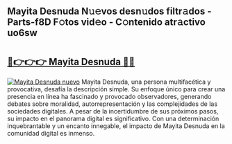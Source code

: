 ## Mayita Desnuda N𝚞𝚎vos desn𝚞dos filtr𝚊dos - Parts-f8D F𝚘tos vid𝚎o - C𝚘ntenido atr𝚊ctivo uo6sw

# <h2><a href="http://mb4tpu.tromn.icu/?c=Mayita+Desnuda">🔗👉👉👉 Mayita Desnuda 🔗🔗</a></h2>

[![Mayita Desnuda nuevo](https://i.imgur.com/pEAQMta.gif)](http://mb4tpu.tromn.icu/?c=Mayita+Desnuda)
Mayita Desnuda, una persona multifacética y provocativa, desafía la descripción simple. Su enfoque único para crear una presencia en línea ha fascinado y provocado observadores, generando debates sobre moralidad, autorrepresentación y las complejidades de las sociedades digitales. A pesar de la incertidumbre de sus próximos pasos, su impacto en el panorama digital es significativo. Con una determinación inquebrantable y un encanto innegable, el impacto de Mayita Desnuda en la comunidad digital es inmenso.
